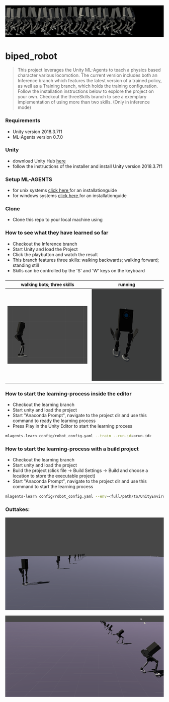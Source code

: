 ### <img src="./resources/cycle_banner_02.PNG"></img>
# biped_robot

>This project leverages the Unity ML-Agents to teach a physics based character various locomotion.
The current version includes both an Inference branch which features the latest version of a trained policy,
as well as a Training branch, which holds the training configuration.
Follow the installation instructions below to explore the project on your own.
Checkout the threeSkills branch to see a exemplary implementation of using more than two skills. (Only in inference mode)

### Requirements
- Unity version 2018.3.7f1
- ML-Agents version 0.7.0


### Unity
- download Unity Hub <a href="https://public-cdn.cloud.unity3d.com/hub/prod/UnityHubSetup.exe" target="_blank"> here </a>
- follow the instructions of the installer and install Unity version 2018.3.7f1
### Setup ML-AGENTS
- for unix systems <a href="https://github.com/Unity-Technologies/ml-agents/blob/master/docs/Installation.md" target="_blank"> click here </a>  for an installationguide
- for windows systems <a href="https://github.com/Unity-Technologies/ml-agents/blob/master/docs/Installation-Windows.md" target="_blank"> click here </a>  for an installationguide

### Clone

- Clone this repo to your local machine using

### How to see what they have learned so far
* Checkout the Inference branch
* Start Unity and load the Project
* Click the playbutton and watch the result
* This branch features three skills: walking backwards; walking forward; standing still
* Skills can be controlled by the 'S' and 'W' keys on the keyboard
###
walking bots; three skills |  running
:-------------------------:|:-------------------------:
![](./resources/threeSkills.gif)  |  ![](./resources/marathonRob006.gif)

### How to start the learning-process inside the editor
* Checkout the learning branch
* Start unity and load the project
* Start "Anaconda Prompt", navigate to the project dir and use this command to ready the learning process
* Press Play in the Unity Editor to start the learning process
```sh
mlagents-learn config/robot_config.yaml --train --run-id=<run-id> 
```

### How to start the learning-process with a build project
* Checkout the learning branch
* Start unity and load the project
* Build the project (click file -> Build Settings -> Build and choose a location to store the executable project)
* Start "Anaconda Prompt", navigate to the project dir and use this command to start the learning process
```sh
mlagents-learn config/robot_config.yaml --env=<full/path/to/UnityEnvironment.exe> --train --run-id=<run-id>
```

### Outtakes:

![](./resources/biped_robot_02.gif)


![](./resources/standingTest002.gif)